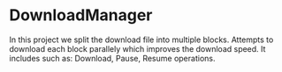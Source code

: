 # DownloadManager
In this project we  split the download file into multiple blocks. Attempts to download each block parallely which improves the download speed. It includes such as:
Download, Pause, Resume operations.

